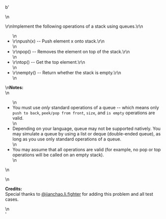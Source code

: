 b'<div class="question-description">\n<p><p>\r\nImplement the following operations of a stack using queues.\r\n<ul>\n<li>\r\npush(x) -- Push element x onto stack.\r\n</li>\n<li>\r\npop() -- Removes the element on top of the stack.\r\n</li>\n<li>\r\ntop() -- Get the top element.\r\n</li>\n<li>\r\nempty() -- Return whether the stack is empty.\r\n</li>\n</ul>\n<b>Notes:</b><br/>\n<ul>\n<li>You must use <i>only</i> standard operations of a queue -- which means only <code>push to back</code>, <code>peek/pop from front</code>, <code>size</code>, and <code>is empty</code> operations are valid.</li>\n<li>Depending on your language, queue may not be supported natively. You may simulate a queue by using a list or deque (double-ended queue), as long as you use only standard operations of a queue.</li>\n<li>You may assume that all operations are valid (for example, no pop or top operations will be called on an empty stack).</li>\n</ul>\n</p>\n<p><b>Credits:</b><br>Special thanks to <a href="https://leetcode.com/discuss/user/jianchao.li.fighter">@jianchao.li.fighter</a> for adding this problem and all test cases.</br></p></p>\n</div>'